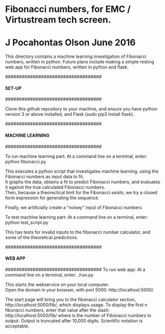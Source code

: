 # Fibonacci numbers, for EMC / Virtustream tech screen.  
# J Pocahontas Olson   June 2016
This directory contains a machine learning investigation of Fibonacci numbers, written in python.
Future plans include making a simple resting web app for Fibonacci numbers, written in python and flask.

###################################
####           SET-UP          ####
###################################

Clone this github repository to your machine, and ensure you have python version 3 or above installed, 
and Flask (sudo pip3 install flask).


###################################
####     MACHINE LEARNING      ####
###################################

To run machine learning part:
    At a command line on a terminal, enter:
            python fibonacci.py

This executes a python script that investigates machine learning, using the Fibonacci numbers
as input data to fit.  
It graphs the data, obtains a fit to predict Fibonacci numbers, and evaluates it against the true calculated
Fibonacci numbers.  
Then, because a theorectical limit for the Fibonacci exists, we try a closed form expression for generating the sequence.

Finally, we artificially create a "noisey" input of Fibonacci numbers



To test machine learning part:
    At a command line on a terminal, enter:
            python test_script.py

This has tests for invalid inputs to the fibonacci number calculator, and some of the 
theoretical predictions.



###################################
####          WEB APP          ####
###################################
To run web app:
At a command line on a terminal, enter:
        ./run.py

This starts the webservice on your local computer.  
Open the domain in your browser, with port 5000: http://localhost:5000/

The start page will bring you to the fibonacci calculator section, http://localhost:5000/fib/,
which displays usage.
To display the first n fibonacci numbers, enter that value after the slash:
    http://localhost:5000/fib/<num>  where <num> is the number of Fibonacci numbers to output.
Output is truncated after 10,000 digits.  Scientific notation is acceptable.